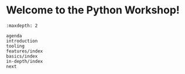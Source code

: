 # Welcome to the Python Workshop!

```{toctree}
:maxdepth: 2

agenda
introduction
tooling
features/index
basics/index
in-depth/index
next
```
